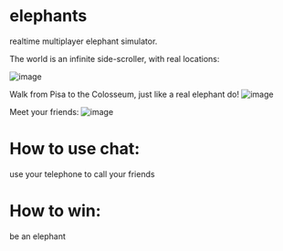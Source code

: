 # elephants

realtime multiplayer elephant simulator.

The world is an infinite side-scroller, with real locations:

![image](https://user-images.githubusercontent.com/693511/64069138-aa965500-cc11-11e9-8c80-4ca68bdae9a5.png)

Walk from Pisa to the Colosseum, just like a real elephant do!
![image](https://user-images.githubusercontent.com/693511/64069172-6ce5fc00-cc12-11e9-8575-5547345a6a3f.png)

Meet your friends:
![image](https://user-images.githubusercontent.com/693511/64069159-27c1ca00-cc12-11e9-8a9f-26e7ea913853.png)

# How to use chat:
use your telephone to call your friends

# How to win:
be an elephant

